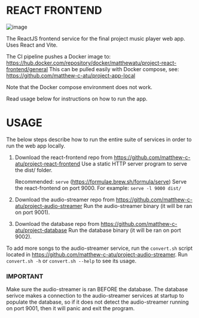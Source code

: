 # REACT FRONTEND
![image](https://github.com/matthew-c-atu/project-react-frontend/assets/148288884/d4d50759-7ee5-4040-9ce3-373684c57266)

The ReactJS frontend service for the final project music player web app.
Uses React and Vite.

The CI pipeline pushes a Docker image to: https://hub.docker.com/repository/docker/matthewatu/project-react-frontend/general
This can be pulled easily with Docker compose, see: https://github.com/matthew-c-atu/project-app-local

Note that the Docker compose environment does not work.

Read usage below for instructions on how to run the app.

# USAGE
The below steps describe how to run the entire suite of services in order to run the web app locally.

1. Download the react-frontend repo from https://github.com/matthew-c-atu/project-react-frontend
   Use a static HTTP server program to serve the dist/ folder.
   
   Recommended: `serve` (https://formulae.brew.sh/formula/serve) 
   Serve the react-frontend on port 9000.
   For example: `serve -l 9000 dist/`
   
2. Download the audio-streamer repo from https://github.com/matthew-c-atu/project-audio-streamer
   Run the audio-streamer binary (it will be ran on port 9001).
   
3. Download the database repo from https://github.com/matthew-c-atu/project-database
   Run the database binary (it will be ran on port 9002).


To add more songs to the audio-streamer service, run the `convert.sh` script located in https://github.com/matthew-c-atu/project-audio-streamer.
Run `convert.sh -h` or `convert.sh --help` to see its usage.

### IMPORTANT
Make sure the audio-streamer is ran BEFORE the database. 
The database serivce makes a connection to the audio-streamer services at startup to populate the database, so if it does not detect the audio-streamer running on port 9001, then it will panic and exit the program.

